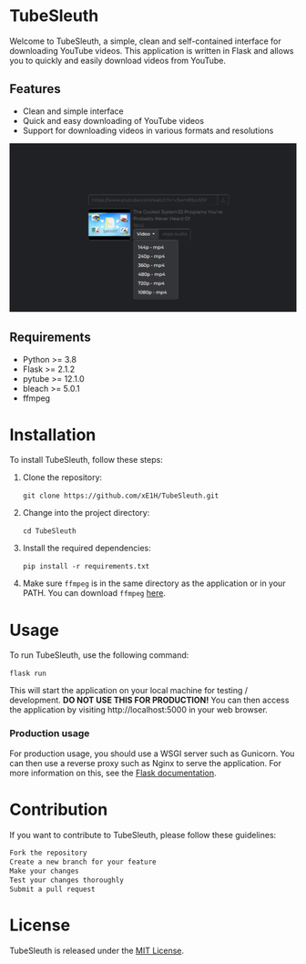 # TubeSleuth
Welcome to TubeSleuth, a simple, clean and self-contained interface for downloading YouTube videos. This application is written in Flask and allows you to quickly and easily download videos from YouTube.

## Features

* Clean and simple interface
* Quick and easy downloading of YouTube videos
* Support for downloading videos in various formats and resolutions

![Screenshot](/static/demo.png)


## Requirements

* Python >= 3.8
* Flask >= 2.1.2
* pytube >= 12.1.0
* bleach >= 5.0.1
* ffmpeg


# Installation

To install TubeSleuth, follow these steps:

1. Clone the repository:

    `git clone https://github.com/xE1H/TubeSleuth.git`

2. Change into the project directory:

    `cd TubeSleuth`

3. Install the required dependencies:

    `pip install -r requirements.txt`
4. Make sure `ffmpeg` is in the same directory as the application or in your PATH. You can download `ffmpeg` [here](https://ffmpeg.org/download.html).


# Usage

To run TubeSleuth, use the following command:

`flask run`

This will start the application on your local machine for testing / development.
**DO NOT USE THIS FOR PRODUCTION!** 
You can then access the application by visiting http://localhost:5000 in your web browser.

### Production usage

For production usage, you should use a WSGI server such as Gunicorn. You can then use a reverse proxy such as Nginx to serve the application. For more information on this, see the [Flask documentation](https://flask.palletsprojects.com/en/2.0.x/deploying/).

# Contribution

If you want to contribute to TubeSleuth, please follow these guidelines:

    Fork the repository
    Create a new branch for your feature
    Make your changes
    Test your changes thoroughly
    Submit a pull request

# License

TubeSleuth is released under the [MIT License](https://opensource.org/licenses/MIT).